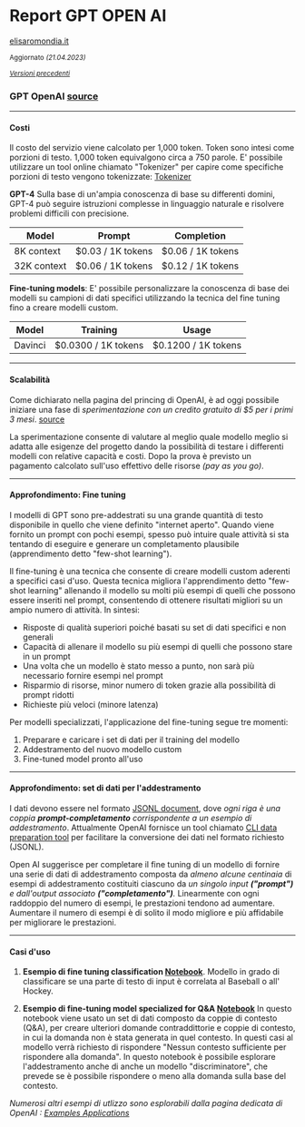 # Report GPT OPEN AI
[elisaromondia.it](https://www.elisaromondia.it) 

<sub>Aggiornato *(21.04.2023)*</sub>


<sub>*[Versioni precedenti](https://gist.github.com/elicatinthebox/b93c3930e603e39beedf72b82604f1ef)*</sub>

### GPT OpenAI [source](https://openai.com/product/gpt-4)

------

#### Costi
Il costo del servizio viene calcolato per 1,000 token. Token sono intesi come porzioni di testo. 1,000 token equivalgono circa a 750 parole. E' possibile utilizzare un tool online chiamato "Tokenizer" per capire come specifiche porzioni di testo vengono tokenizzate: [Tokenizer](https://platform.openai.com/tokenizer)

**GPT-4** Sulla base di un'ampia conoscenza di base su differenti domini, GPT-4 può seguire istruzioni complesse in linguaggio naturale e risolvere problemi difficili con precisione.

| Model  | Prompt  |  Completion |
|---|---|---|
| 8K context	| $0.03 / 1K tokens | $0.06 / 1K tokens | 
| 32K context	| $0.06 / 1K tokens | $0.12 / 1K tokens |   


**Fine-tuning models**: E' possibile personalizzare la conoscenza di base dei modelli su campioni di dati specifici utilizzando la tecnica del fine tuning fino a creare modelli custom.  

| Model  | Training  |  Usage |
|---|---|---|
| Davinci	| $0.0300 / 1K tokens | $0.1200 / 1K tokens | 


------

#### Scalabilità

Come dichiarato nella pagina del princing di OpenAI, è ad oggi possibile iniziare una fase di *sperimentazione con un credito gratuito di $5 per i primi 3 mesi*. [source](https://openai.com/pricing)

La sperimentazione consente di valutare al meglio quale modello meglio si adatta alle esigenze del progetto dando la possibilità di testare i differenti modelli con relative capacità e costi. Dopo la prova è previsto un pagamento calcolato sull'uso effettivo delle risorse *(pay as you go)*.


------ 

#### Approfondimento: Fine tuning

I modelli di GPT sono pre-addestrati su una grande quantità di testo disponibile in quello che viene definito "internet aperto". Quando viene fornito un prompt con pochi esempi, spesso può intuire quale attività si sta tentando di eseguire e generare un completamento plausibile (apprendimento detto "few-shot learning"). 

Il fine-tuning è una tecnica che consente di creare modelli custom aderenti a specifici casi d'uso. Questa tecnica migliora l'apprendimento detto "few-shot learning" allenando il modello su molti più esempi di quelli che possono essere inseriti nel prompt, consentendo di ottenere risultati migliori su un ampio numero di attività. In sintesi: 

 * Risposte di qualità superiori poiché basati su set di dati specifici e non generali
 * Capacità di allenare il modello su più esempi di quelli che possono stare in un prompt
 * Una volta che un modello è stato messo a punto, non sarà più necessario fornire esempi nel prompt
 * Risparmio di risorse, minor numero di token grazie alla possibilità di  prompt ridotti
 * Richieste più veloci (minore latenza)



Per modelli specializzati, l'applicazione del fine-tuning segue tre momenti: 

 1. Preparare e caricare i set di dati per il training del modello
 2. Addestramento del nuovo modello custom
 3. Fine-tuned model pronto all'uso


------

#### Approfondimento: set di dati per l'addestramento

I dati devono essere nel formato [JSONL document](https://jsonlines.org/), dove *ogni riga è una coppia **prompt-completamento** corrispondente a un esempio di addestramento*. Attualmente OpenAI fornisce un tool chiamato [CLI data preparation tool](https://platform.openai.com/docs/guides/fine-tuning/cli-data-preparation-tool) per facilitare la conversione dei dati nel formato richiesto (JSONL).

Open AI suggerisce per completare il fine tuning di un modello di fornire una serie di dati di addestramento composta da *almeno alcune centinaia* di esempi di addestramento costituiti ciascuno da *un singolo input **("prompt")** e dall'output associato **("completamento")**.* Linearmente con ogni raddoppio del numero di esempi, le prestazioni tendono ad aumentare. Aumentare il numero di esempi è di solito il modo migliore e più affidabile per migliorare le prestazioni.


------

#### Casi d'uso
1. **Esempio di fine tuning classification [Notebook](https://github.com/openai/openai-cookbook/blob/main/examples/Fine-tuned_classification.ipynb)**. Modello in grado di classificare se una parte di testo di input è correlata al Baseball o all' Hockey.


2. **Esempio di fine-tuning model specialized for Q&A [Notebook](https://github.com/openai/openai-cookbook/blob/main/examples/fine-tuned_qa/olympics-3-train-qa.ipynb)** In questo notebook viene usato un set di dati composto da coppie di contesto (Q&A), per creare ulteriori domande contraddittorie e coppie di contesto, in cui la domanda non è stata generata in quel contesto. In questi casi al modello verrà richiesto di rispondere "Nessun contesto sufficiente per rispondere alla domanda". In questo notebook è possibile esplorare l'addestramento anche di anche un modello "discriminatore", che prevede se è possibile rispondere o meno alla domanda sulla base del contesto.

*Numerosi altri esempi di utlizzo sono esplorabili dalla pagina dedicata di OpenAI : [Examples Applications](https://platform.openai.com/examples)*


